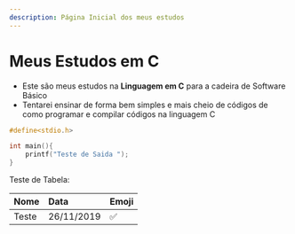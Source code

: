 ```yaml
---
description: Página Inicial dos meus estudos
---
```


# Meus Estudos em C

* Este são meus estudos na **Linguagem em C** para a cadeira de Software Básico 
* Tentarei ensinar de forma bem simples e mais cheio de códigos de como programar e compilar códigos na linguagem C

```c
#define<stdio.h>

int main(){
    printf("Teste de Saida ");
}
```

Teste de Tabela:

| Nome | Data | Emoji |
| :--- | :--- | :--- |
| Teste | 26/11/2019 | ✅  |



